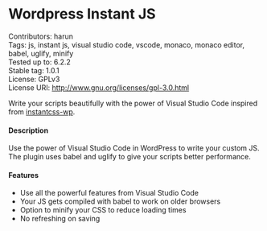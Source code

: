 # Wordpress Instant JS

Contributors: harun  
Tags: js, instant js, visual studio code, vscode, monaco, monaco editor, babel, uglify, minify  
Tested up to: 6.2.2  
Stable tag: 1.0.1  
License: GPLv3  
License URI: http://www.gnu.org/licenses/gpl-3.0.html  

Write your scripts beautifully with the power of Visual Studio Code inspired from [instantcss-wp](https://github.com/dylanblokhuis/instantcss-wp).

#### Description
Use the power of Visual Studio Code in WordPress to write your custom JS. The plugin uses babel and uglify to give your scripts better performance.

#### Features
* Use all the powerful features from Visual Studio Code
* Your JS gets compiled with babel to work on older browsers
* Option to minify your CSS to reduce loading times
* No refreshing on saving

